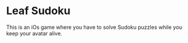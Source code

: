 # Leaf Sudoku

This is an iOs game where you have to solve Sudoku puzzles while you keep your avatar alive.
